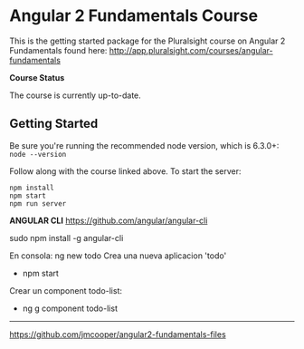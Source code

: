 Angular 2 Fundamentals Course
========================
This is the getting started package for the Pluralsight course on Angular 2 Fundamentals found here: http://app.pluralsight.com/courses/angular-fundamentals

**Course Status**

The course is currently up-to-date.


Getting Started
---------------
Be sure you're running the recommended node version, which is 6.3.0+: `node --version`

Follow along with the course linked above. To start the server:

```
npm install
npm start
npm run server
```

**ANGULAR CLI**
https://github.com/angular/angular-cli

sudo npm install -g angular-cli

En consola: ng new todo
Crea una nueva aplicacion 'todo'
 - npm start

Crear un component todo-list:
 - ng g component todo-list
--------------


https://github.com/jmcooper/angular2-fundamentals-files

